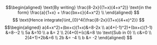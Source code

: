 $$\begin{aligned}
\text{By writing} \frac{8-2x}{(1+x)(4+x^2)} \text{in the form} \frac{a}{1+x} + \frac{bx+c}{4+x^2} \\
\end{aligned}
$$$$
\text{Hence integrate}\int_{0}^4{\frac{8-2x}{(1+x)(4+x)^2}}
$$
$$\begin{aligned}
a(4+x^2)+(bx+c)(1+x)&=8-2x \\
a(4+(-1)^2)+(bx+c)(1-1) &=8--2 \\
5a &=10 \\
a &= 2 \\
2(4+0)+(c)&=8 \to \text{Sub in 0} \\
c&=0 \\
2(4+1)+2b&=6 \\
2b &= -4 \\
b &= -2
\end{aligned}
$$

